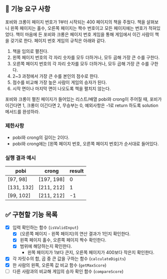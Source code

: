 ## 🚀 기능 요구 사항

포비와 크롱이 페이지 번호가 1부터 시작되는 400 페이지의 책을 주웠다. 책을 살펴보니 왼쪽 페이지는 홀수, 오른쪽 페이지는 짝수 번호이고 모든 페이지에는 번호가 적혀있었다. 책이 마음에 든 포비와 크롱은 페이지 번호 게임을 통해 게임에서 이긴 사람이 책을 갖기로 한다. 페이지 번호 게임의 규칙은 아래와 같다.

1. 책을 임의로 펼친다.
2. 왼쪽 페이지 번호의 각 자리 숫자를 모두 더하거나, 모두 곱해 가장 큰 수를 구한다.
3. 오른쪽 페이지 번호의 각 자리 숫자를 모두 더하거나, 모두 곱해 가장 큰 수를 구한다.
4. 2~3 과정에서 가장 큰 수를 본인의 점수로 한다.
5. 점수를 비교해 가장 높은 사람이 게임의 승자가 된다.
6. 시작 면이나 마지막 면이 나오도록 책을 펼치지 않는다.

포비와 크롱이 펼친 페이지가 들어있는 리스트/배열 pobi와 crong이 주어질 때, 포비가 이긴다면 1, 크롱이 이긴다면 2, 무승부는 0, 예외사항은 -1로 return 하도록 solution 메서드를 완성하라.

### 제한사항

- pobi와 crong의 길이는 2이다.
- pobi와 crong에는 [왼쪽 페이지 번호, 오른쪽 페이지 번호]가 순서대로 들어있다.

### 실행 결과 예시

| pobi | crong | result |
| --- | --- | --- |
| [97, 98] | [197, 198] | 0 |
| [131, 132] | [211, 212] | 1 |
| [99, 102] | [211, 212] | -1 |


## ✅ 구현할 기능 목록

- [x]  입력 확인하는 함수 (`isValidInput`)
    - [x]  (오른쪽 페이지 - 왼쪽 페이지)의 연산 결과가 1인지 확인한다.
    - [x]  왼쪽 페이지 홀수, 오른쪽 페이지 짝수 확인한다.
    - [x]  범위에 해당하는지 확인한다.
       - 왼쪽 페이지가 1보다 큰지, 오른쪽 페이지가 400보다 작은지 확인한다.
- [x]  각 자릿수의 합, 곱 중 큰 값을 구하는 함수 (`calculateDigits`)
- [x]  한 사람의 왼쪽, 오른쪽 값 비교 함수 (`getMaxScore`)
- [ ]  다른 사람과의 비교해 게임의 승자 확인 함수 (`compareScore`)
